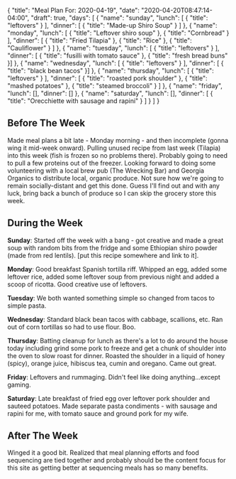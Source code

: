 {
    "title": "Meal Plan For: 2020-04-19",
    "date": "2020-04-20T08:47:14-04:00",
    "draft": true,
    "days": [
        {
            "name": "sunday",
            "lunch": [ { "title": "leftovers" } ],
            "dinner": [ { "title": "Made-up Shiro Soup" } ]
        },
        {
            "name": "monday",
            "lunch": [ { "title": "Leftover shiro soup" }, { "title": "Cornbread" } ],
            "dinner": [
                { "title": "Fried Tilapia" },
                { "title": "Rice" },
                { "title": "Cauliflower" }
            ]
        },
        {
            "name": "tuesday",
            "lunch": [ { "title": "leftovers" } ],
            "dinner": [ { "title": "fusilli with tomato sauce" }, { "title": "fresh bread buns" }]
        },
        {
            "name": "wednesday",
            "lunch": [ { "title": "leftovers" } ],
            "dinner": [ { "title": "black bean tacos" }]
        },
        {
            "name": "thursday",
            "lunch": [ { "title": "leftovers" } ],
            "dinner": [
                { "title": "roasted pork shoulder" },
                { "title": "mashed potatoes" }, 
                { "title": "steamed broccoli" }
            ]
        },
        {
            "name": "friday",
            "lunch": [],
            "dinner": []
        },
        {
            "name": "saturday",
            "lunch": [],
            "dinner": [
                { "title": "Orecchiette with sausage and rapini" } 
            ]
        }
    ]
}

## Before The Week

Made meal plans a bit late - Monday morning - and then incomplete (gonna wing it mid-week onward). Pulling unused recipe from last week (Tilapia) into this week (fish is frozen so no problems there). Probably going to need to pull a few proteins out of the freezer. Looking forward to doing some volunteering with a local brew pub (The Wrecking Bar) and Georgia Organics to distribute local, organic produce. Not sure how we're going to remain socially-distant and get this done. Guess I'll find out and with any luck, bring back a bunch of produce so I can skip the grocery store this week.

## During the Week

**Sunday**: Started off the week with a bang - got creative and made a great soup with random bits from the fridge and some Ethiopian shiro powder (made from red lentils). [put this recipe somewhere and link to it].  

**Monday**: Good breakfast Spanish tortilla riff. Whipped an egg, added some leftover rice, added some leftover soup from previous night and added a scoop of ricotta. Good creative use of leftovers.

**Tuesday**: We both wanted something simple so changed from tacos to simple pasta.

**Wednesday**: Standard black bean tacos with cabbage, scallions, etc. Ran out of corn tortillas so had to use flour. Boo.

**Thursday**: Batting cleanup for lunch as there's a lot to do around the house today including grind some pork to freeze and get a chunk of shoulder into the oven to slow roast for dinner. Roasted the shoulder in a liquid of honey (spicy), orange juice, hibiscus tea, cumin and oregano. Came out great.

**Friday**: Leftovers and rummaging. Didn't feel like doing anything...except gaming.

**Saturday**: Late breakfast of fried egg over leftover pork shoulder and sauteed potatoes. Made separate pasta condiments - with sausage and rapini for me, with tomato sauce and ground pork for my wife.

## After The Week

Winged it a good bit. Realized that meal planning efforts and food sequencing are tied together and probably should be the content focus for this site as getting better at sequencing meals has so many benefits.
